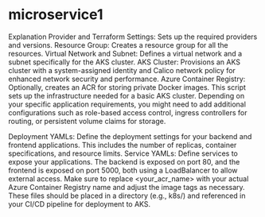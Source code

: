 # microservice1


Explanation
Provider and Terraform Settings: Sets up the required providers and versions.
Resource Group: Creates a resource group for all the resources.
Virtual Network and Subnet: Defines a virtual network and a subnet specifically for the AKS cluster.
AKS Cluster: Provisions an AKS cluster with a system-assigned identity and Calico network policy for enhanced network security and performance.
Azure Container Registry: Optionally, creates an ACR for storing private Docker images.
This script sets up the infrastructure needed for a basic AKS cluster. Depending on your specific application requirements, you might need to add additional configurations such as role-based access control, ingress controllers for routing, or persistent volume claims for storage.

Deployment YAMLs: Define the deployment settings for your backend and frontend applications. This includes the number of replicas, container specifications, and resource limits.
Service YAMLs: Define services to expose your applications. The backend is exposed on port 80, and the frontend is exposed on port 5000, both using a LoadBalancer to allow external access.
Make sure to replace <your_acr_name> with your actual Azure Container Registry name and adjust the image tags as necessary. These files should be placed in a directory (e.g., k8s/) and referenced in your CI/CD pipeline for deployment to AKS.
